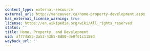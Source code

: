 ```yaml
---
content_type: external-resource
external_url: http://vancouver.ca/home-property-development.aspx
has_external_license_warning: true
license: https://en.wikipedia.org/wiki/All_rights_reserved
status: ''
title: Home, Property, and Development
uid: af77da55-3a53-43b5-8d80-de9f01c1158d
wayback_url: ''
---
```

